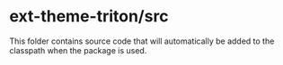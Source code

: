 # ext-theme-triton/src

This folder contains source code that will automatically be added to the classpath when
the package is used.
